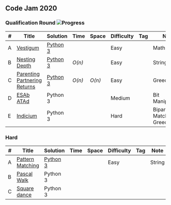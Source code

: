 ## Code Jam 2020

### Qualification Round  ![Progress](https://img.shields.io/badge/progress-3%2F5-brightgreen)

| # | Title | Solution | Time | Space | Difficulty | Tag | Note |
|---| ----- | -------- | ---- | ----- | ---------- | --- | ---- |
|A| [Vestigum](https://codingcompetitions.withgoogle.com/codejam/round/000000000019fd27/000000000020993c)| [Python 3](./Qualification/Indicium)|  |  | Easy | | Math |
|B| [Nesting Depth](https://codingcompetitions.withgoogle.com/codejam/round/000000000019fd27/0000000000209a9f)| [Python 3](./Qualification/NestingDepth)| _O(n)_ |  | Easy  | | String |
|C| [Parenting Partnering Returns](https://codingcompetitions.withgoogle.com/codejam/round/000000000019fd27/000000000020bdf9)| [Python 3](./Qualification/ParetingPartneringReturns)| _O(n)_ | _O(n)_ | Easy | | Greedy |
|D| [ESAb ATAd](https://codingcompetitions.withgoogle.com/codejam/round/000000000019fd27/0000000000209a9e)| Python 3 |   |  | Medium | | Bit Manipulation |
|E| [Indicium](https://codingcompetitions.withgoogle.com/codejam/round/000000000019fd27/0000000000209aa0)| Python 3 |   |  | Hard | | Bipartite Matching, Greedy |

### Hard

| # | Title | Solution | Time | Space | Difficulty | Tag | Note |
|---| ----- | -------- | ---- | ----- | ---------- | --- | ---- |
|A| [Pattern Matching](https://codingcompetitions.withgoogle.com/codejam/round/000000000019fd74/00000000002b3034)| [Python 3](./Round1A/patternMatching.py)|  |  | Easy | | String |
|B| [Pascal Walk](https://codingcompetitions.withgoogle.com/codejam/round/000000000019fd74/00000000002b1353)| Python 3 |  |  |   | |  |
|C| [Square dance](https://codingcompetitions.withgoogle.com/codejam/round/000000000019fd74/00000000002b1355)| Python 3|  | |  | |  |

